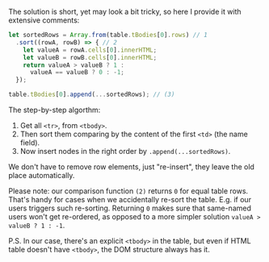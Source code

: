 The solution is short, yet may look a bit tricky, so here I provide it with extensive comments:

```js
let sortedRows = Array.from(table.tBodies[0].rows) // 1
  .sort((rowA, rowB) => { // 2
    let valueA = rowA.cells[0].innerHTML;
    let valueB = rowB.cells[0].innerHTML;
    return valueA > valueB ? 1 :
      valueA == valueB ? 0 : -1;
  });

table.tBodies[0].append(...sortedRows); // (3)
```

The step-by-step algorthm:

1. Get all `<tr>`, from `<tbody>`.
2. Then sort them comparing by the content of the first `<td>` (the name field).
3. Now insert nodes in the right order by `.append(...sortedRows)`.

We don't have to remove row elements, just "re-insert", they leave the old place automatically.

Please note: our comparison function `(2)` returns `0` for equal table rows. That's handy for cases when we accidentally re-sort the table. E.g. if our users triggers such re-sorting. Returning `0` makes sure that same-named users won't get re-ordered, as opposed to a more simpler solution `valueA > valueB ? 1 : -1`.

P.S. In our case, there's an explicit `<tbody>` in the table, but even if HTML table doesn't have `<tbody>`, the DOM structure always has it.
